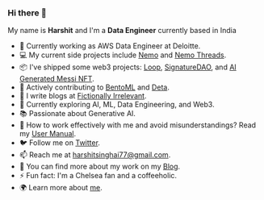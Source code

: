 ### Hi there 👋

<!--
**harshitsinghai77/harshitsinghai77** is a ✨ _special_ ✨ repository because its `README.md` (this file) appears on your GitHub profile. -->

My name is **Harshit** and I'm a **Data Engineer** currently based in India

- 🔭 Currently working as AWS Data Engineer at Deloitte.
- 💻 My current side projects include [Nemo](https://nemo-landing-page.netlify.app/) and [Nemo Threads](https://nemo-thread.deta.dev/).
- 📦 I've shipped some web3 projects: [Loop](https://showcase.ethglobal.com/web3jam/loop), [SignatureDAO](https://signature-dao.netlify.app/), and [AI Generated Messi NFT](https://messi-nft.netlify.app/).
- 🗿 Actively contributing to [BentoML](https://github.com/bentoml/BentoML) and [Deta](https://github.com/deta).
- 📝 I write blogs at [Fictionally Irrelevant](https://fictionally-irrelevant.vercel.app/).
- 🌱 Currently exploring AI, ML, Data Engineering, and Web3.
- 📚 Passionate about Generative AI.
- 💬 How to work effectively with me and avoid misunderstandings? Read my [User Manual](https://gist.github.com/harshitsinghai77/43dc955324cd5476cb0b1ba75c124fea).
- 🐦 Follow me on [Twitter](https://twitter.com/harshit_778).
- 📫 Reach me at harshitsinghai77@gmail.com.
- 📖 You can find more about my work on my [Blog](https://fictionally-irrelevant.vercel.app/posts/side-projects-2022).
- ⚡ Fun fact: I'm a Chelsea fan and a coffeeholic.
- 🌍 Learn more about [me](https://harshitsinghai77.github.io/).
  <!-- - :medal_sports: Proud [Buildspace](https://buildspace.so/) Alumni: [@harshitsinghai77](https://buildspace.so/@harshitsinghai77).  -->
